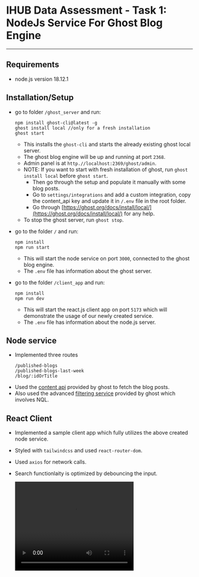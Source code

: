 # IHUB Data Assessment - Task 1: NodeJs Service For Ghost Blog Engine

---

## Requirements

- node.js version 18.12.1

## Installation/Setup

- go to folder `/ghost_server` and run:
  ```
  npm install ghost-cli@latest -g
  ghost install local //only for a fresh installation
  ghost start
  ```
  - This installs the `ghost-cli` and starts the already existing ghost local server.
  - The ghost blog engine will be up and running at port `2368`.
  - Admin panel is at `http.//localhost:2369/ghost/admin`.
  - NOTE: If you want to start with fresh installation of ghost, run `ghost install local` before `ghost start`.
    - Then go through the setup and populate it manually with some blog posts.
    - Go to `settings/integrations` and add a custom integration, copy the content_api key and update it in `/.env` file in the root folder.
    - Go through [https://ghost.org/docs/install/local/](https://ghost.org/docs/install/local/) for any help.
  - To stop the ghost server, run `ghost stop`.
- go to the folder `/` and run:

  ```
  npm install
  npm run start
  ```

  - This will start the node service on port `3000`, connected to the ghost blog engine.
  - The `.env` file has information about the ghost server.

- go to the folder `/client_app` and run:
  ```
  npm install
  npm run dev
  ```
  - This will start the react.js client app on port `5173` which will demonstrate the usage of our newly created service.
  - The `.env` file has information about the node.js server.

## Node service

- Implemented three routes
  ```
  /published-blogs
  /published-blogs-last-week
  /blog/:idOrTitle
  ```
- Used the [content api](https://ghost.org/docs/content-api/) provided by ghost to fetch the blog posts.
- Also used the advanced [filtering service](https://ghost.org/docs/content-api/#filtering) provided by ghost which involves NQL.

## React Client

- Implemented a sample client app which fully utilizes the above created node service.
- Styled with `tailwindcss` and used `react-router-dom`.
- Used `axios` for network calls.
- Search functionlaity is optimized by debouncing the input.

  <video src="/assets/Untitled video - Made with Clipchamp.mp4" width="320" height="240" controls></video>

